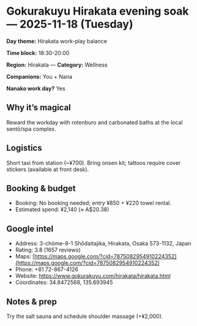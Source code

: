 # Gokurakuyu Hirakata evening soak — 2025-11-18 (Tuesday)

**Day theme:** Hirakata work-play balance

**Time block:** 18:30-20:00

**Region:** Hirakata — **Category:** Wellness

**Companions:** You + Nana

**Nanako work day?** Yes

## Why it’s magical
Reward the workday with rotenburo and carbonated baths at the local sentō/spa complex.

## Logistics
Short taxi from station (~¥700). Bring onsen kit; tattoos require cover stickers (available at front desk).

## Booking & budget
- Booking: No booking needed; entry ¥850 + ¥220 towel rental.
- Estimated spend: ¥2,140 (≈ A$20.38)

## Google intel
- Address: 3-chōme-8-1 Shōdaitajika, Hirakata, Osaka 573-1132, Japan
- Rating: 3.8 (1657 reviews)
- Maps: [https://maps.google.com/?cid=7875082954910224352](https://maps.google.com/?cid=7875082954910224352)
- Phone: +81 72-867-4126
- Website: https://www.gokurakuyu.com/hirakata/hirakata.html
- Coordinates: 34.8472568, 135.693945

## Notes & prep
Try the salt sauna and schedule shoulder massage (+¥2,000).

